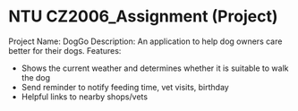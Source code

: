 # NTU CZ2006_Assignment (Project)
Project Name: DogGo
Description: An application to help dog owners care better for their dogs.
Features:
- Shows the current weather and determines whether it is suitable to walk the dog
- Send reminder to notify feeding time, vet visits, birthday
- Helpful links to nearby shops/vets

